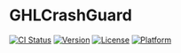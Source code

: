 # GHLCrashGuard

[![CI Status](https://img.shields.io/travis/gonghonglou/GHLCrashGuard.svg?style=flat)](https://travis-ci.org/gonghonglou/GHLCrashGuard)
[![Version](https://img.shields.io/cocoapods/v/GHLCrashGuard.svg?style=flat)](https://cocoapods.org/pods/GHLCrashGuard)
[![License](https://img.shields.io/cocoapods/l/GHLCrashGuard.svg?style=flat)](https://cocoapods.org/pods/GHLCrashGuard)
[![Platform](https://img.shields.io/cocoapods/p/GHLCrashGuard.svg?style=flat)](https://cocoapods.org/pods/GHLCrashGuard)

<!--## Example

To run the example project, clone the repo, and run `pod install` from the Example directory first.

## Requirements

## Installation

GHLCrashGuard is available through [CocoaPods](https://cocoapods.org). To install
it, simply add the following line to your Podfile:

```ruby
pod 'GHLCrashGuard'
```

## Author

gonghonglou, gonghonglou@icloud.com

## License

GHLCrashGuard is available under the MIT license. See the LICENSE file for more info.-->


